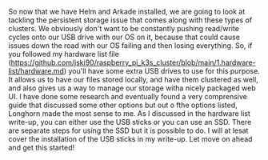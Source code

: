 So now that we have Helm and Arkade installed, we are going to look at tackling the persistent storage issue that comes along with these types of clusters.  We obviously don't want to be constantly pushing read/write cycles onto our USB drive with our OS on it, because that could cause issues down the road with our OS failing and then losing everything.  So, if you followed my hardware list file (https://github.com/jski90/raspberry_pi_k3s_cluster/blob/main/1.hardware-list/hardware.md) you'll have some extra USB drives to use for this purpose.  It allows us to have our files stored locally, and have them clustered as well, and also gives us a way to manage our storage witha  nicely packaged web UI.  I have done some research and eventually found a very comprensive guide that discussed some other options but out o fthe options listed, Longhorn made the most sense to me.  As I discussed in the hardware list write-up, you can either use the USB sticks or you can use an SSD.  There are separate steps for using the SSD but it is possible to do.  I will at lesat cover the installation of the USB sticks in my write-up.  Let move on ahead and get this started!
